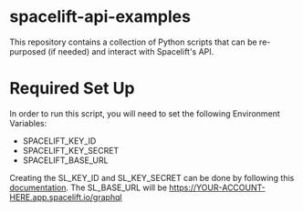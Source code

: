 # spacelift-api-examples

This repository contains a collection of Python scripts that can be re-purposed (if needed) and interact with Spacelift's API. 

# Required Set Up
In order to run this script, you will need to set the following Environment Variables:

<!-- markdownlint-disable MD001 MD034 -->
- SPACELIFT_KEY_ID
- SPACELIFT_KEY_SECRET
- SPACELIFT_BASE_URL
<!-- markdownlint-enable MD001 MD034 -->

Creating the SL_KEY_ID and SL_KEY_SECRET can be done by following this [documentation](https://docs.spacelift.io/integrations/api.html#spacelift-api-key-token). The SL_BASE_URL will be https://YOUR-ACCOUNT-HERE.app.spacelift.io/graphql

